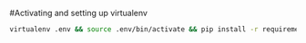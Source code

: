 #Activating and setting up virtualenv
```bash
virtualenv .env && source .env/bin/activate && pip install -r requirements.txt
```
